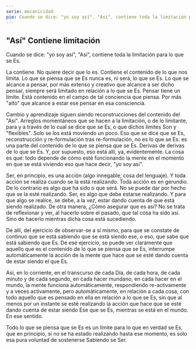 ```yaml
---
serie: mecanicidad
pie: Cuando se dice: "yo soy así", "Así", contiene toda la limitación para lo que se Es.
---
```


## "Así" Contiene limitación

Cuando se dice: "yo soy así", "Así", contiene toda la limitación para lo que se Es.

La contiene. No quiere decir que lo es. Contiene el contenido de lo que nos limita. Lo que se piensa que se Es nunca es, ni será, lo que se Es. Lo que se alcance a pensar, por más extenso y creativo que alcance a ser dicho pensar, siempre será limitado en relación a lo que se Es. Pensar tiene un límite. Está contenido en el campo de tal conciencia que piensa. Por más "alto" que alcance a estar ese pensar en esa consciencia.

Cambio y aprendizaje siguen siendo reconstrucciones del contenido del "Así". Arreglos momentáneos que se hacen a la limitación, o de lo limitante, para y a través de lo cual se dice que se Es, o que dichos límites Son y "flexibles". Solo se los está moviendo un poco. Eso que se dice que se Es, reconstrucción y re-formulación tras re-formulación, no es lo que se Es: es una parte del contenido de lo que se piensa que se Es. Derivas de derivas de lo que se Es. Y, por supuesto, eso está allí, ya, evidentemente. La cosa es que: todo depende de cómo esté funcionando la mente en el momento en que se está viviendo eso que hace decir, "yo soy así".

Ser, en principio, es una acción (algo innegable, cosa del lenguaje). Y toda acción se realiza cuando se la está realizando. Toda acción es en gerundio. De lo contrario es algo que ha sido o que será. No se puede dar por hecho que se la esté realizando. Ser, es algo que debe estarse realizando. Y para que algo se realice, se debe, a la vez, estar dando cuenta de que está siendo realizado. De otra manera, ¿Cómo asegurar que es así? No se trata de reflexionar y ver, al hacerlo sobre el pasado, que tal cosa ha sido así. Sino de hacerlo mientras dicha cosa está sucediendo.

De allí, del ejercicio de observar-se a sí mismo, para que se constate de continuo que se está sabiendo que se está siendo ese, o eso, que sabe que está sabiendo que Es. De ese ejercicio, se puede ver claramente que aquello que es el contenido de lo que se piensa que se Es, interrumpe automáticamente la acción de la mente que hace que se esté dando cuenta de estar siendo el que Es.

Así, en lo corriente, en el transcurso de cada Día, de cada hora, de cada minuto y de cada segundo, en cada hacer mundano, en cada hacer en el mundo, la mente funciona automáticamente, respondiendo re-activamente y a veces activamente, pero automáticamente, en relación a cada cosa, con todo aquello que es pensado en ella en relación a lo que se Es, sin que al menos por un instante se esté realizando la acción que hace que se esté dando cuenta de estar siendo Ese que se Es, mientras se está en el mundo.
En ese sentido.

Todo lo que se piensa que se Es es un límite para lo que en verdad se Es, que en principio, si no se ha estado realizando hasta ese momento, es solo esa pura voluntad de sostenerse Sabiendo se Ser.
